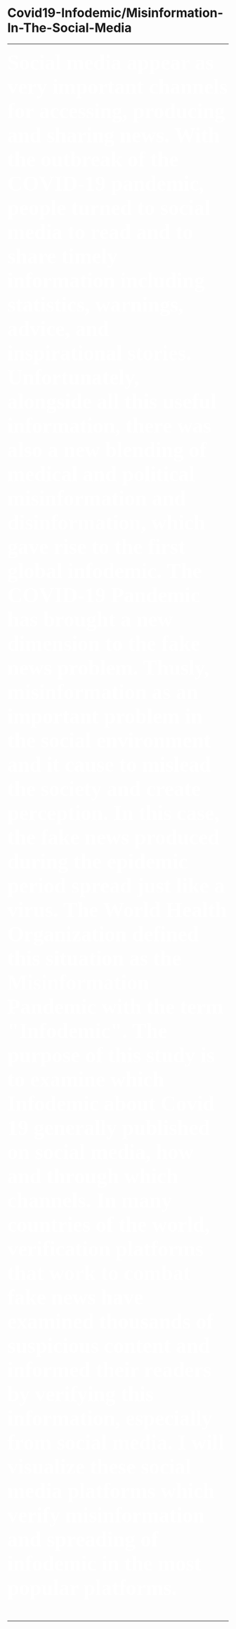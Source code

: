 # Covid19-Infodemic/Misinformation-In-The-Social-Media

<hr width="100%" color="#555" size="10">

<p> <font face="tahoma" size="20" color="white">
<b>
 Social media appear as very important channels for accessing, producing and sharing news. With the outbreak of the COVID-19 pandemic, people turned to social media to read and to share timely information including statistics, warnings, advice, and inspirational stories. Unfortunately, alongside all this useful information, there was also a new blending of medical and political misinformation and disinformation, which gave rise to the first global infodemic.
The COVID-19 Pandemic has brought a new dimension to the fake news problem. Thusly, misinformation as an important problem in the social environment and it cause to mislead the society and create perception.
In this case, the fake news produced during the epidemic period spread just like a virus. 
The World Health Organization defined this situation as the Misinformation Pandemic with the term "Infodemic". 
The purpose of this study is to examine which Infodemic about Covid 19 generally published on social media, how and through which channels.
In many countries of the world, verification platforms that work to combat fake news have examined thousands of suspicious content and informed their readers by verifying this information, especially from social media. I will visualize these social media platforms which verify misinformation and spreading of infodemic in the most popular platforms.
 
 
 </p>
</b>
<hr width="100%" color="#555" size="10">


